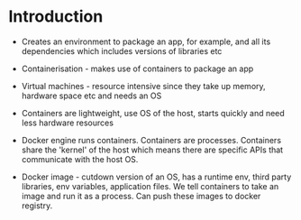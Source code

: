 # Introduction
- Creates an environment to package an app, for example, and all its dependencies which includes versions of libraries etc
- Containerisation - makes use of containers to package an app
- Virtual machines - resource intensive since they take up memory, hardware space etc and needs an OS
- Containers are lightweight, use OS of the host, starts quickly and need less hardware resources
- Docker engine runs containers. Containers are processes. Containers share the 'kernel' of the host which means there are specific APIs that communicate with the host OS.

- Docker image - cutdown version of an OS, has a runtime env, third party libraries, env variables, application files. We tell containers to take an image and run it as a process. Can push these images to docker registry.
